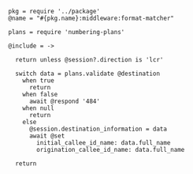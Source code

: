     pkg = require '../package'
    @name = "#{pkg.name}:middleware:format-matcher"

    plans = require 'numbering-plans'

    @include = ->

      return unless @session?.direction is 'lcr'

      switch data = plans.validate @destination
        when true
          return
        when false
          await @respond '484'
        when null
          return
        else
          @session.destination_information = data
          await @set
            initial_callee_id_name: data.full_name
            origination_callee_id_name: data.full_name

      return
